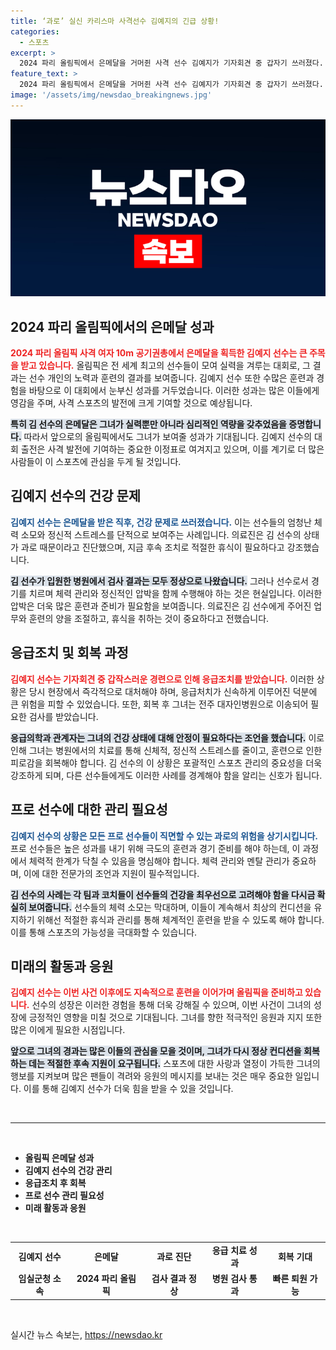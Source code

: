 ```yaml
---
title: ‘과로’ 실신 카리스마 사격선수 김예지의 긴급 상황!
categories:
  - 스포츠
excerpt: >
  2024 파리 올림픽에서 은메달을 거머쥔 사격 선수 김예지가 기자회견 중 갑자기 쓰러졌다. 다행히 검사 결과에는 이상이 없지만, 과로로 인한 휴식이 필요하다는 소식이 전해졌다. 그녀의 건강이 우려되는 가운데, 팬들의 응원이 절실하다!
feature_text: >
  2024 파리 올림픽에서 은메달을 거머쥔 사격 선수 김예지가 기자회견 중 갑자기 쓰러졌다. 다행히 검사 결과에는 이상이 없지만, 과로로 인한 휴식이 필요하다는 소식이 전해졌다. 그녀의 건강이 우려되는 가운데, 팬들의 응원이 절실하다!
image: '/assets/img/newsdao_breakingnews.jpg'
---
```


<p><img src="/assets/img/newsdao_breakingnews.jpg" alt="cryptoinkorea 속보" /></p>

<h2 data-ke-size="size26">2024 파리 올림픽에서의 은메달 성과</h2>

<p data-ke-size="size16"><b><span style="color: #ee2323;">2024 파리 올림픽 사격 여자 10m 공기권총에서 은메달을 획득한 김예지 선수는 큰 주목을 받고 있습니다.</span></b> 올림픽은 전 세계 최고의 선수들이 모여 실력을 겨루는 대회로, 그 결과는 선수 개인의 노력과 훈련의 결과를 보여줍니다. 김예지 선수 또한 수많은 훈련과 경험을 바탕으로 이 대회에서 눈부신 성과를 거두었습니다. 이러한 성과는 많은 이들에게 영감을 주며, 사격 스포츠의 발전에 크게 기여할 것으로 예상됩니다.</p>

<p data-ke-size="size16"><b><span style="background-color: #21538527;">특히 김 선수의 은메달은 그녀가 실력뿐만 아니라 심리적인 역량을 갖추었음을 증명합니다.</span></b> 따라서 앞으로의 올림픽에서도 그녀가 보여줄 성과가 기대됩니다. 김예지 선수의 대회 출전은 사격 발전에 기여하는 중요한 이정표로 여겨지고 있으며, 이를 계기로 더 많은 사람들이 이 스포츠에 관심을 두게 될 것입니다.</p>

<h2 data-ke-size="size26">김예지 선수의 건강 문제</h2>

<p data-ke-size="size16"><b><span style="color: #1a5490;">김예지 선수는 은메달을 받은 직후, 건강 문제로 쓰러졌습니다.</span></b> 이는 선수들의 엄청난 체력 소모와 정신적 스트레스를 단적으로 보여주는 사례입니다. 의료진은 김 선수의 상태가 과로 때문이라고 진단했으며, 지금 후속 조치로 적절한 휴식이 필요하다고 강조했습니다.</p>

<p data-ke-size="size16"><b><span style="background-color: #21538527;">김 선수가 입원한 병원에서 검사 결과는 모두 정상으로 나왔습니다.</span></b> 그러나 선수로서 경기를 치르며 체력 관리와 정신적인 압박을 함께 수행해야 하는 것은 현실입니다. 이러한 압박은 더욱 많은 훈련과 준비가 필요함을 보여줍니다. 의료진은 김 선수에게 주어진 업무와 훈련의 양을 조절하고, 휴식을 취하는 것이 중요하다고 전했습니다.</p>

<h2 data-ke-size="size26">응급조치 및 회복 과정</h2>

<p data-ke-size="size16"><b><span style="color: #ee2323;">김예지 선수는 기자회견 중 갑작스러운 경련으로 인해 응급조치를 받았습니다.</span></b> 이러한 상황은 당시 현장에서 즉각적으로 대처해야 하며, 응급처치가 신속하게 이루어진 덕분에 큰 위험을 피할 수 있었습니다. 또한, 회복 후 그녀는 전주 대자인병원으로 이송되어 필요한 검사를 받았습니다.</p>

<p data-ke-size="size16"><b><span style="background-color: #21538527;">응급의학과 관계자는 그녀의 건강 상태에 대해 안정이 필요하다는 조언을 했습니다.</span></b> 이로 인해 그녀는 병원에서의 치료를 통해 신체적, 정신적 스트레스를 줄이고, 훈련으로 인한 피로감을 회복해야 합니다. 김 선수의 이 상황은 포괄적인 스포츠 관리의 중요성을 더욱 강조하게 되며, 다른 선수들에게도 이러한 사례를 경계해야 함을 알리는 신호가 됩니다.</p>

<h2 data-ke-size="size26">프로 선수에 대한 관리 필요성</h2>

<p data-ke-size="size16"><b><span style="color: #1a5490;">김예지 선수의 상황은 모든 프로 선수들이 직면할 수 있는 과로의 위험을 상기시킵니다.</span></b> 프로 선수들은 높은 성과를 내기 위해 극도의 훈련과 경기 준비를 해야 하는데, 이 과정에서 체력적 한계가 닥칠 수 있음을 명심해야 합니다. 체력 관리와 멘탈 관리가 중요하며, 이에 대한 전문가의 조언과 지원이 필수적입니다.</p>

<p data-ke-size="size16"><b><span style="background-color: #21538527;">김 선수의 사례는 각 팀과 코치들이 선수들의 건강을 최우선으로 고려해야 함을 다시금 확실히 보여줍니다.</span></b> 선수들의 체력 소모는 막대하며, 이들이 계속해서 최상의 컨디션을 유지하기 위해선 적절한 휴식과 관리를 통해 체계적인 훈련을 받을 수 있도록 해야 합니다. 이를 통해 스포츠의 가능성을 극대화할 수 있습니다.</p>

<h2 data-ke-size="size26">미래의 활동과 응원</h2>

<p data-ke-size="size16"><b><span style="color: #ee2323;">김예지 선수는 이번 사건 이후에도 지속적으로 훈련을 이어가며 올림픽을 준비하고 있습니다.</span></b> 선수의 성장은 이러한 경험을 통해 더욱 강해질 수 있으며, 이번 사건이 그녀의 성장에 긍정적인 영향을 미칠 것으로 기대됩니다. 그녀를 향한 적극적인 응원과 지지 또한 많은 이에게 필요한 시점입니다.</p>

<p data-ke-size="size16"><b><span style="background-color: #21538527;">앞으로 그녀의 경과는 많은 이들의 관심을 모을 것이며, 그녀가 다시 정상 컨디션을 회복하는 데는 적절한 후속 지원이 요구됩니다.</span></b> 스포츠에 대한 사랑과 열정이 가득한 그녀의 행보를 지켜보며 많은 팬들이 격려와 응원의 메시지를 보내는 것은 매우 중요한 일입니다. 이를 통해 김예지 선수가 더욱 힘을 받을 수 있을 것입니다.</p>

<p data-ke-size="size16">&nbsp;</p>

<hr>

<p data-ke-size="size16">&nbsp;</p>

<ul>
<li><b>올림픽 은메달 성과</b></li>
<li><b>김예지 선수의 건강 관리</b></li>
<li><b>응급조치 후 회복</b></li>
<li><b>프로 선수 관리 필요성</b></li>
<li><b>미래 활동과 응원</b></li>
</ul>

<p data-ke-size="size16">&nbsp;</p>

<table style="width: 100%; border-collapse: collapse; margin: 10px 0;">
<tr>
<td style="text-align: center; height: 17px;"><b>김예지 선수</b></td>
<td style="text-align: center; height: 17px;"><b>은메달</b></td>
<td style="text-align: center; height: 17px;"><b>과로 진단</b></td>
<td style="text-align: center; height: 17px;"><b>응급 치료 성과</b></td>
<td style="text-align: center; height: 17px;"><b>회복 기대</b></td>
</tr>
<tr>
<td style="text-align: center; height: 17px;"><b>임실군청 소속</b></td>
<td style="text-align: center; height: 17px;"><b>2024 파리 올림픽</b></td>
<td style="text-align: center; height: 17px;"><b>검사 결과 정상</b></td>
<td style="text-align: center; height: 17px;"><b>병원 검사 통과</b></td>
<td style="text-align: center; height: 17px;"><b>빠른 퇴원 가능</b></td>
</tr>
</table>

<p data-ke-size="size16">&nbsp;</p>
실시간 뉴스 속보는, <a href="https://newsdao.kr" rel="dofollow">https://newsdao.kr</a>



